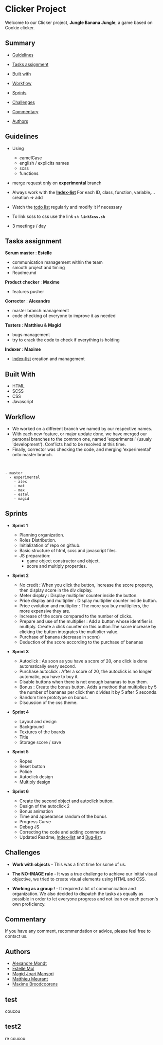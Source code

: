 # Clicker Project
Welcome to our Clicker project, **Jungle Banana Jungle**, a game based on Cookie clicker.

## Summary

- [Guidelines](#guidelines)
  
- [Tasks assignment](#tasks-assignment)
  
- [Built with](#built-with)
  
- [Workflow](#workflow)
  
- [Sprints](#sprints)
  
- [Challenges](#challenges)
  
- [Commentary](#commentary)
  
- [Authors](#authors)

## Guidelines
* Using 
	* camelCase
	* english / explicits names
	* scss
	* functions

* merge request only on **experimental** branch

* Always work with the **[Index-list](./index-list)**
  For each ID, class, function, variable,... creation => add

* Watch the [todo list](https://github.com/Estelle111/clicker-project/projects/1) regularly and modify it if necessary

* To link scss to css use the link **`sh linkScss.sh`** 

* 3 meetings / day

## Tasks assignment
**Scrum master** : **Estelle**
* communication management within the team
* smooth project and timing
* Readme.md

**Product checker** : **Maxime**
* features pusher

**Corrector** : **Alexandre**
* master branch management
* code checking of everyone to improve it as needed

**Testers** : **Matthieu** & **Magid**
* bugs management 
* try to crack the code to check if everything is holding

**Indexer** : **Maxime**
* [Index-list](./index-list) creation and management
 

## Built With
* HTML
* SCSS
* CSS
* Javascript

## Workflow

- We worked on a different branch we named by our respective names.
- With each new feature, or major update done, we have merged our personal branches to the common one, named 'experimental' (usualy 'development'). Conflicts had to be resolved at this time.
- Finally, corrector was checking the code, and merging 'experimental' onto master branch.

<br />

    - master 
      - experimental 
        - alex
        - mat
        - max
        - estel
        - magid

## Sprints
* **Sprint 1**
	* Planning organization. 
	* Roles Distribution.
	* Initialization of repo on github.
	* Basic structure of html, scss and javascript files.
	* JS preparation: 
		* game object constructor and object. 
		* score and multiply properties.
* **Sprint 2**
	* No credit : When you click the button, increase the score property, then display score in the div display.
	* Meter display : Display multiplier counter inside the button.
	* Price display and multiplier : Display multiplier counter inside button. 
	* Price evolution and multiplier : The more you buy multipliers, the more expensive they are.
	* Increase of the score compared to the number of clicks.
	* Prepare and use of the multiplier : Add a button whose identifier is multiply. Create a click counter on this button.The score increase by clicking the button integrates the multiplier value.
	* Purchase of banana (decrease in score)
	* Deduction of the score according to the purchase of bananas

* **Sprint 3**
	* Autoclick : As soon as you have a score of 20, one click is done automatically every second.
	* Purchase autoclick : After a score of 20, the autoclick is no longer automatic, you have to buy it.
	* Disable buttons when there is not enough bananas to buy them.
	* Bonus : Create the bonus button. Adds a method that multiplies by 5 the number of bananas per click then divides it by 5 after 5 seconds.
	* Random time prototype on bonus.
	* Discussion of the css theme.

* **Sprint 4**
	* Layout and design
	* Background
	* Textures of the boards
	* Title
	* Storage score / save

* **Sprint 5**
	* Ropes
	* Reset button
	* Police
	* Autoclick design
	* Multiply design

* **Sprint 6**
	* Create the second object and autoclick button.
	* Design of the autoclick 2
	* Bonus animation
	* Time and appearance random of the bonus
	* Progress Curve
	* Debug JS
	* Correcting the code and adding comments
	* Updated Readme, [Index-list](./index-list) and [Bug-list](./buglist.md).

## Challenges

* **Work with objects** - This was a first time for some of us.

* **The NO-IMAGE rule** - It was a true challenge to achieve our initial visual objective, we tried to create visual elements using HTML and CSS.  

* **Working as a group !** - It required a lot of communication and organization. We also decided to dispatch the tasks as equally as possible in order to let everyone progress and not lean on each person's own proficiency.

## Commentary
If you have any comment, recommendation or advice, please feel free to contact us.

## Authors
* [Alexandre Mondt](https://github.com/Amondt) 
* [Estelle Mol](https://github.com/Estelle111)
* [Magid Jbari Mansori](https://github.com/Quake08)
* [Matthieu Meurant](https://github.com/MazzinWX)
* [Maxime Broodcoorens](https://github.com/Broodco) 

## test

coucou

## test2

re coucou

